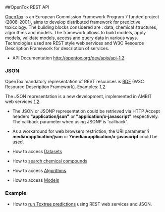 ##OpenTox REST API

[OpenTox](http://opentox.org) is an European Commission Framework Program 7 funded project (2008-2001), 
aims to develop distributed framework for predictive toxicology. 
The building blocks considered are : data, chemical structures, algorithms and models. 
The framework allows to build models, apply models, validate models, access and query data in various ways.
Technologies used are REST style web services and W3C Resource Description Framework for description of services.

* API Documentation http://opentox.org/dev/apis/api-1.2 

### JSON

OpenTox mandatory representation of REST resources is [RDF](http://www.w3.org/RDF/) (W3C Resource Description Framework). 
Examples: [1](http://opentox.org/dev/apis/api-1.2/dataset),[2](http://ambit.sourceforge.net/api_dataset.html).

The JSON representation is a new development, implemented in AMBIT web services [1](http://ambit.sf.net),[2](http://www.jcheminf.com/content/3/1/18).

* The JSON or JSONP representation could be retrieved via HTTP Accept headers **"application/json"** or **"application/x-javascript"** respectively. The callback parameter when using JSONP is 'callback'.
* As a workaround for web browsers restriction, the URI parameter **?media=application/json** or **?media=application/x-javascript** could be used.
 
* How to access [Datasets](dataset.md)
* How to [search chemical compounds](query.md)
* How to access [Algorithms](algorithm.md) 
* How to access [Models](model.md)


### Example  

* How to [run Toxtree predictions](toxtree.md) using REST web services and JSON.




